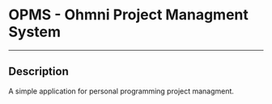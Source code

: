 # OPMS - Ohmni Project Managment System
---

## Description

A simple application for personal programming project managment. 
